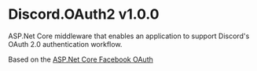 # Discord.OAuth2 v1.0.0

ASP.Net Core middleware that enables an application to support Discord's OAuth 2.0 authentication workflow.

Based on the [ASP.Net Core Facebook OAuth](https://github.com/aspnet/Security/tree/dev/src/Microsoft.AspNetCore.Authentication.Facebook)